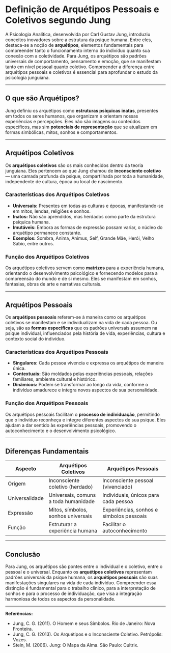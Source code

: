 # Definição de Arquétipos Pessoais e Coletivos segundo Jung

A Psicologia Analítica, desenvolvida por Carl Gustav Jung, introduziu conceitos inovadores sobre a estrutura da psique humana. Entre eles, destaca-se a noção de **arquétipos**, elementos fundamentais para compreender tanto o funcionamento interno do indivíduo quanto sua conexão com a coletividade. Para Jung, os arquétipos são padrões universais de comportamento, pensamento e emoção, que se manifestam tanto em nível pessoal quanto coletivo. Compreender a diferença entre arquétipos pessoais e coletivos é essencial para aprofundar o estudo da psicologia junguiana.

---

## O que são Arquétipos?

Jung definiu os arquétipos como **estruturas psíquicas inatas**, presentes em todos os seres humanos, que organizam e orientam nossas experiências e percepções. Eles não são imagens ou conteúdos específicos, mas sim **potenciais de representação** que se atualizam em formas simbólicas, mitos, sonhos e comportamentos.

---

## Arquétipos Coletivos

Os **arquétipos coletivos** são os mais conhecidos dentro da teoria junguiana. Eles pertencem ao que Jung chamou de **inconsciente coletivo** — uma camada profunda da psique, compartilhada por toda a humanidade, independente de cultura, época ou local de nascimento.

### Características dos Arquétipos Coletivos

- **Universais:** Presentes em todas as culturas e épocas, manifestando-se em mitos, lendas, religiões e sonhos.
- **Inatos:** Não são aprendidos, mas herdados como parte da estrutura psíquica humana.
- **Imutáveis:** Embora as formas de expressão possam variar, o núcleo do arquétipo permanece constante.
- **Exemplos:** Sombra, Anima, Animus, Self, Grande Mãe, Herói, Velho Sábio, entre outros.

### Função dos Arquétipos Coletivos

Os arquétipos coletivos servem como **matrizes** para a experiência humana, orientando o desenvolvimento psicológico e fornecendo modelos para a compreensão do mundo e de si mesmo. Eles se manifestam em sonhos, fantasias, obras de arte e narrativas culturais.

---

## Arquétipos Pessoais

Os **arquétipos pessoais** referem-se à maneira como os arquétipos coletivos se manifestam e se individualizam na vida de cada pessoa. Ou seja, são as **formas específicas** que os padrões universais assumem na psique individual, influenciados pela história de vida, experiências, cultura e contexto social do indivíduo.

### Características dos Arquétipos Pessoais

- **Singulares:** Cada pessoa vivencia e expressa os arquétipos de maneira única.
- **Contextuais:** São moldados pelas experiências pessoais, relações familiares, ambiente cultural e histórico.
- **Dinâmicos:** Podem se transformar ao longo da vida, conforme o indivíduo amadurece e integra novos aspectos de sua personalidade.

### Função dos Arquétipos Pessoais

Os arquétipos pessoais facilitam o **processo de individuação**, permitindo que o indivíduo reconheça e integre diferentes aspectos de sua psique. Eles ajudam a dar sentido às experiências pessoais, promovendo o autoconhecimento e o desenvolvimento psicológico.

---

## Diferenças Fundamentais

| Aspecto                | Arquétipos Coletivos                  | Arquétipos Pessoais                      |
|------------------------|---------------------------------------|------------------------------------------|
| Origem                 | Inconsciente coletivo (herdado)       | Inconsciente pessoal (vivenciado)        |
| Universalidade         | Universais, comuns a toda humanidade  | Individuais, únicos para cada pessoa     |
| Expressão              | Mitos, símbolos, sonhos universais    | Experiências, sonhos e símbolos pessoais |
| Função                 | Estruturar a experiência humana       | Facilitar o autoconhecimento             |

---

## Conclusão

Para Jung, os arquétipos são pontes entre o individual e o coletivo, entre o pessoal e o universal. Enquanto os **arquétipos coletivos** representam padrões universais da psique humana, os **arquétipos pessoais** são suas manifestações singulares na vida de cada indivíduo. Compreender essa distinção é fundamental para o trabalho clínico, para a interpretação de sonhos e para o processo de individuação, que visa a integração harmoniosa de todos os aspectos da personalidade.

---

**Referências:**

- Jung, C. G. (2011). O Homem e seus Símbolos. Rio de Janeiro: Nova Fronteira.
- Jung, C. G. (2013). Os Arquétipos e o Inconsciente Coletivo. Petrópolis: Vozes.
- Stein, M. (2006). Jung: O Mapa da Alma. São Paulo: Cultrix.